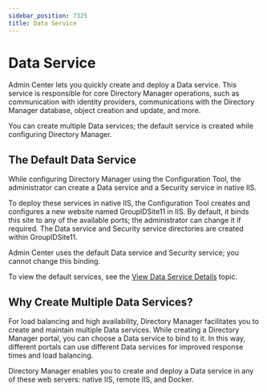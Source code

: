 ```yaml
---
sidebar_position: 7325
title: Data Service
---
```


# Data Service

Admin Center lets you quickly create and deploy a Data service. This service is responsible for core Directory Manager operations, such as communication with identity providers, communications with the Directory Manager database, object creation and update,
and more.

You can create multiple Data services; the default service is created while configuring Directory Manager.

## The Default Data Service

While configuring Directory Manager using the Configuration Tool, the administrator can create a Data service and a Security service in native IIS.

To deploy these services in native IIS, the Configuration Tool creates and configures a new website named GroupIDSite11 in IIS. By default, it binds this site to any of the available ports; the administrator can change
it if required. The Data service and Security service directories are created within GroupIDSite11.

Admin Center uses the default Data service and Security service; you cannot change this binding.

To view the default services, see the
[View Data Service Details](Manage#View "View Data Service Details") topic.

## Why Create Multiple Data Services?

For load balancing and high availability, Directory Manager facilitates you to create and maintain multiple Data services. While creating a Directory Manager portal, you can choose a Data service to bind to it. In this way, different portals can use different Data services
for improved response times and load balancing.

Directory Manager enables you to create and deploy a Data service in any of these web servers: native IIS, remote IIS, and Docker.